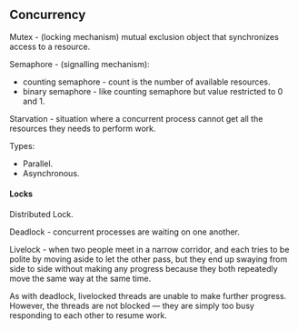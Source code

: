Concurrency
-

Mutex - (locking mechanism) mutual exclusion object that synchronizes access to a resource.

Semaphore - (signalling mechanism):
* counting semaphore - count is the number of available resources.
* binary semaphore - like counting semaphore but value restricted to 0 and 1.

Starvation - situation where a concurrent process cannot get all the resources
they needs to perform work.

Types:
* Parallel.
* Asynchronous.

#### Locks

Distributed Lock.

Deadlock - concurrent processes are waiting on one another.

Livelock - when two people meet in a narrow corridor,
and each tries to be polite by moving aside to let the other pass,
but they end up swaying from side to side without making any progress
because they both repeatedly move the same way at the same time.

As with deadlock, livelocked threads are unable to make further progress.
However, the threads are not blocked — they are simply too busy
responding to each other to resume work.
